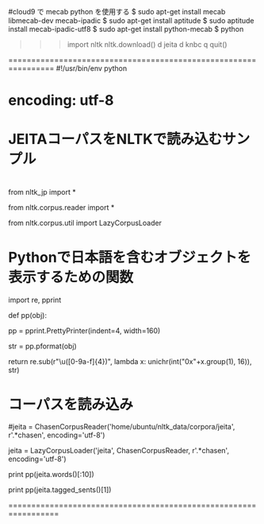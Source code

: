 #cloud9 で mecab python を使用する
$ sudo apt-get install mecab libmecab-dev mecab-ipadic
$ sudo apt-get install aptitude
$ sudo aptitude install mecab-ipadic-utf8
$ sudo apt-get install python-mecab
$ python
>>> import nltk
>>> nltk.download()
>>> d
>>> jeita
>>> d
>>> knbc
>>> q
>>> quit()

================================================================
#!/usr/bin/env python

# encoding: utf-8

# JEITAコーパスをNLTKで読み込むサンプル
#
from nltk_jp import *

from nltk.corpus.reader import *

from nltk.corpus.util import LazyCorpusLoader

# Pythonで日本語を含むオブジェクトを表示するための関数

import re, pprint

def pp(obj):

pp = pprint.PrettyPrinter(indent=4, width=160)

str = pp.pformat(obj)

return re.sub(r"\\u([0-9a-f]{4})", lambda x: unichr(int("0x"+x.group(1), 16)), str)

# コーパスを読み込み

#jeita = ChasenCorpusReader('home/ubuntu/nltk_data/corpora/jeita', r'.*chasen', encoding='utf-8')

jeita = LazyCorpusLoader('jeita', ChasenCorpusReader, r'.*chasen', encoding='utf-8')

print pp(jeita.words()[:10])

print pp(jeita.tagged_sents()[1])

=================================================================
